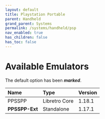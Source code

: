 ```yaml
---
layout: default
title: Playstation Portable
parent: Handheld
grand_parent: Systems
permalink: /systems/handheld/psp
nav_enabled: true
has_children: false
has_toc: false
---
```


# Available Emulators

The default option has been ***marked***.

| Name               | Type             | Version           |
|:-------------------|:-----------------|:------------------|
| PPSSPP             | Libretro Core    | 1.18.1            |
| **PPSSPP-Ext**     | Standalone       | 1.17.1            |


